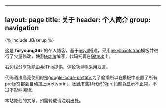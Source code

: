 ------------------------------------------------------------------------

layout: page
title: 关于
header: 个人简介
group: navigation
---
{% include JB/setup %}

这是 **foryoung365** 的个人博客，基于[jekyll](http://jekyllrb.com/)搭建，采用[jekyllbootstrap](http://jekyllbootstrap.com/)模板并进行了少量修改，使用[textile](http://redcloth.org/textile/)编写，代码托管在[Github](https://github.com/foryoung365/foryoung365.github.io)上。

右边栏分享功能由[JiaThis](http://www.jiathis.com/)提供，评论功能则采用[友言](http://www.uyan.cc/)。

代码语法高亮使用的是[google-code-prettify](https://code.google.com/p/google-code-prettify/),为了偷懒所以在模板中设置了所有pre标签都会自动加上prettyprint，因此有些非代码的pre段颜色显示不正常，不过不影响阅读。

本站原创的文章，如需转载请注明出处。
